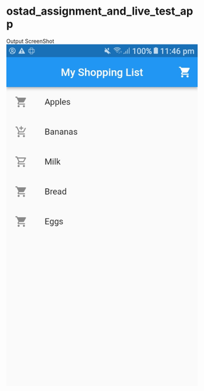 # ostad_assignment_and_live_test_app

Output ScreenShot
![Output](https://github.com/Ridoy-paul/ostad-app-assignments-and-live-test/blob/module-6-live-test/module-6-live-test-output.jpeg?raw=true)


